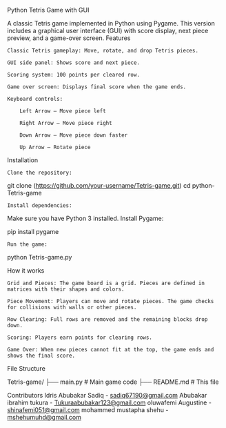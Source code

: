 Python Tetris Game with GUI

A classic Tetris game implemented in Python using Pygame. This version includes a graphical user interface (GUI) with score display, next piece preview, and a game-over screen.
Features

    Classic Tetris gameplay: Move, rotate, and drop Tetris pieces.

    GUI side panel: Shows score and next piece.

    Scoring system: 100 points per cleared row.

    Game over screen: Displays final score when the game ends.

    Keyboard controls:

        Left Arrow – Move piece left

        Right Arrow – Move piece right

        Down Arrow – Move piece down faster

        Up Arrow – Rotate piece

 Installation

    Clone the repository:

git clone (https://github.com/your-username/Tetris-game.git)
cd python-Tetris-game

    Install dependencies:

Make sure you have Python 3 installed. Install Pygame:

pip install pygame

    Run the game:

python Tetris-game.py

 How it works

    Grid and Pieces: The game board is a grid. Pieces are defined in matrices with their shapes and colors.

    Piece Movement: Players can move and rotate pieces. The game checks for collisions with walls or other pieces.

    Row Clearing: Full rows are removed and the remaining blocks drop down.

    Scoring: Players earn points for clearing rows.

    Game Over: When new pieces cannot fit at the top, the game ends and shows the final score.

 File Structure

Tetris-game/
├── main.py        # Main game code
├── README.md        # This file

 Contributors
Idris Abubakar Sadiq - sadiq67190@gmail.com
Abubakar ibrahim tukura - Tukuraabubakar123@gmail.com
oluwafemi Augustine - shinafemi051@gmail.com
mohammed mustapha shehu - mshehumuhd@gmail.com


